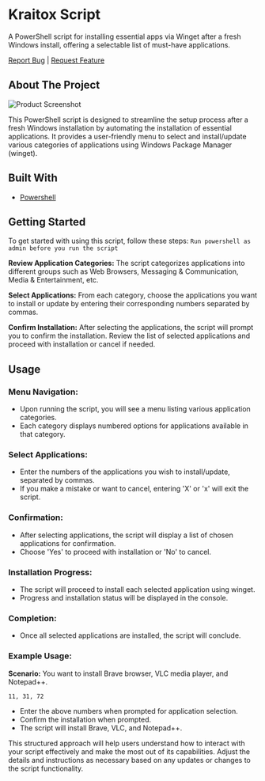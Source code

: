 # Kraitox Script

A PowerShell script for installing essential apps via Winget after a fresh Windows install, offering a selectable list of must-have applications.

[Report Bug](https://github.com/SanjeevKumar046/Kraitox-Script/issues/new?labels=bug&template=bug-report---.md) | [Request Feature](https://github.com/SanjeevKumar046/Kraitox-Script/issues/new?labels=enhancement&template=feature-request---.md)


## About The Project

![Product Screenshot](https://imgur.com/J9YjoSh.png)

This PowerShell script is designed to streamline the setup process after a fresh Windows installation by automating the installation of essential applications. It provides a user-friendly menu to select and install/update various categories of applications using Windows Package Manager (winget).

## Built With

- [Powershell](https://learn.microsoft.com/en-us/powershell/)

## Getting Started

To get started with using this script, follow these steps:
`Run powershell as admin before you run the script`

**Review Application Categories:** The script categorizes applications into different groups such as Web Browsers, Messaging & Communication, Media & Entertainment, etc.

**Select Applications:** From each category, choose the applications you want to install or update by entering their corresponding numbers separated by commas.

**Confirm Installation:** After selecting the applications, the script will prompt you to confirm the installation. Review the list of selected applications and proceed with installation or cancel if needed.

## Usage

### Menu Navigation:
- Upon running the script, you will see a menu listing various application categories.
- Each category displays numbered options for applications available in that category.

### Select Applications:
- Enter the numbers of the applications you wish to install/update, separated by commas.
- If you make a mistake or want to cancel, entering 'X' or 'x' will exit the script.

### Confirmation:
- After selecting applications, the script will display a list of chosen applications for confirmation.
- Choose 'Yes' to proceed with installation or 'No' to cancel.

### Installation Progress:
- The script will proceed to install each selected application using winget.
- Progress and installation status will be displayed in the console.

### Completion:
- Once all selected applications are installed, the script will conclude.

### Example Usage:

**Scenario:** You want to install Brave browser, VLC media player, and Notepad++.
```
11, 31, 72
```
- Enter the above numbers when prompted for application selection.
- Confirm the installation when prompted.
- The script will install Brave, VLC, and Notepad++.

This structured approach will help users understand how to interact with your script effectively and make the most out of its capabilities. Adjust the details and instructions as necessary based on any updates or changes to the script functionality.
